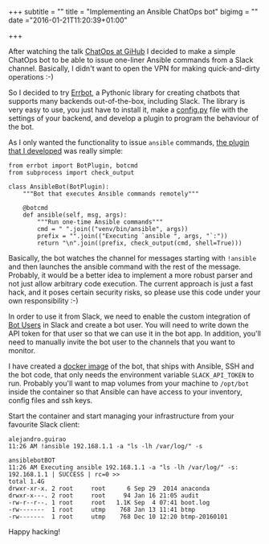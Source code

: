 +++
subtitle = ""
title = "Implementing an Ansible ChatOps bot"
bigimg = ""
date ="2016-01-21T11:20:39+01:00"

+++

After watching the talk [ChatOps at GiHub](https://www.youtube.com/watch?v=NST3u-GjjFw) I decided to make a simple ChatOps bot to be able to issue one-liner Ansible commands from a Slack channel. Basically, I didn't want to open the VPN for making quick-and-dirty operations :-)
<!-- TEASER_END -->

So I decided to try [Errbot](http://errbot.io/), a Pythonic library for creating chatbots that supports many backends out-of-the-box, including Slack. The library is very easy to use, you just have to install it, make a [config.py](https://raw.githubusercontent.com/errbotio/errbot/master/errbot/config-template.py) file with the settings of your backend, and develop a plugin to program the behaviour of the bot.

As I only wanted the functionality to issue `ansible` commands, [the plugin that I developed](https://github.com/lekum/ansiblebot) was really simple:

```
from errbot import BotPlugin, botcmd
from subprocess import check_output

class AnsibleBot(BotPlugin):
    """Bot that executes Ansible commands remotely"""

    @botcmd
    def ansible(self, msg, args):
        """Run one-time Ansible commands"""
        cmd = " ".join(("venv/bin/ansible", args))
        prefix = "".join(("Executing `ansible ", args, "`:"))
        return "\n".join((prefix, check_output(cmd, shell=True)))
```

Basically, the bot watches the channel for messages starting with `!ansible` and then launches the ansible command with the rest of the message. Probably, it would be a better idea to implement a more robust parser and not just allow arbitrary code execution. The current approach is just a fast hack, and it poses certain security risks, so please use this code under your own responsibility :-)

In order to use it from Slack, we need to enable the custom integration of [Bot Users](https://api.slack.com/bot-users) in Slack and create a bot user. You will need to write down the API token for that user so that we can use it in the bot app. In addition, you'll need to manually invite the bot user to the channels that you want to monitor.

I have created a [docker image](https://hub.docker.com/r/lekum/ansiblebot/) of the bot, that ships with Ansible, SSH and the bot code, that only needs the environment variable `SLACK_API_TOKEN` to run. Probably you'll want to map volumes from your machine to `/opt/bot` inside the container so that Ansible can have access to your inventory, config files and ssh keys.

Start the container and start managing your infrastructure from your favourite Slack client:

```
alejandro.guirao
11:26 AM !ansible 192.168.1.1 -a "ls -lh /var/log/" -s

ansiblebotBOT
11:26 AM Executing ansible 192.168.1.1 -a "ls -lh /var/log/" -s:
192.168.1.1 | SUCCESS | rc=0 >>
total 1.4G
drwxr-xr-x. 2 root     root      6 Sep 29  2014 anaconda
drwxr-x---. 2 root     root     94 Jan 16 21:05 audit
-rw-r--r--. 1 root     root   1.1K Sep  4 07:41 boot.log
-rw-------  1 root     utmp    768 Jan 13 11:41 btmp
-rw-------  1 root     utmp    768 Dec 10 12:20 btmp-20160101
```

Happy hacking!
